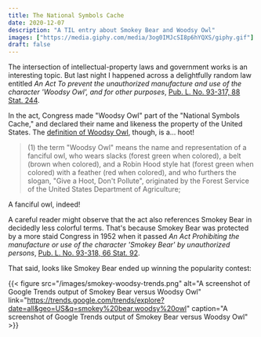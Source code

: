 ```yaml
---
title: The National Symbols Cache
date: 2020-12-07
description: "A TIL entry about Smokey Bear and Woodsy Owl"
images: ["https://media.giphy.com/media/3og0IMJcSI8p6hYQXS/giphy.gif"]
draft: false
---
```


The intersection of intellectual-property laws and government works is an interesting topic. But last night I happened across a delightfully random law entitled _An Act To prevent the unauthorized manufacture and use of the character 'Woodsy Owl', and for other purposes_, [Pub. L. No. 93-317, 88 Stat. 244](https://uscode.house.gov/statutes/pl/93/318.pdf).

In the act, Congress made "Woodsy Owl" part of the "National Symbols Cache," and declared their name and likeness the property of the United States. The [definition of Woodsy Owl](https://uscode.house.gov/view.xhtml?req=granuleid:USC-prelim-title16-section580p&num=0&edition=prelim), though, is a... hoot!

> (1) the term "Woodsy Owl" means the name and representation of a fanciful owl, who wears slacks (forest green when colored), a belt (brown when colored), and a Robin Hood style hat (forest green when colored) with a feather (red when colored), and who furthers the slogan, "Give a Hoot, Don't Pollute", originated by the Forest Service of the United States Department of Agriculture;

A fanciful owl, indeed!

A careful reader might observe that the act also references Smokey Bear in decidedly less colorful terms. That's because Smokey Bear was protected by a more staid Congress in 1952 when it passed _An Act Prohibiting the manufacture or use of the character 'Smokey Bear' by unauthorized persons_, [Pub. L. No. 93-318, 66 Stat. 92](https://www.govinfo.gov/content/pkg/STATUTE-66/pdf/STATUTE-66-Pg91-2.pdf#page=2).

That said, looks like Smokey Bear ended up winning the popularity contest:

{{< figure src="/images/smokey-woodsy-trends.png" alt="A screenshot of Google Trends output of Smokey Bear versus Woodsy Owl" link="https://trends.google.com/trends/explore?date=all&geo=US&q=smokey%20bear,woodsy%20owl" caption="A screenshot of Google Trends output of Smokey Bear versus Woodsy Owl" >}}
